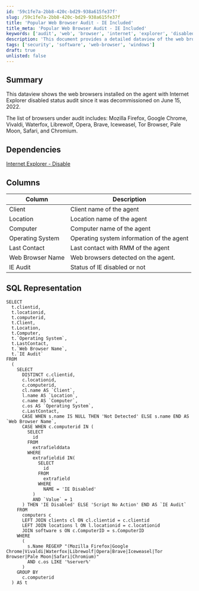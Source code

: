 ```yaml
---
id: '59c1fe7a-2bb8-420c-bd29-938a615fe37f'
slug: /59c1fe7a-2bb8-420c-bd29-938a615fe37f
title: 'Popular Web Browser Audit - IE Included'
title_meta: 'Popular Web Browser Audit - IE Included'
keywords: ['audit', 'web', 'browser', 'internet', 'explorer', 'disabled']
description: 'This document provides a detailed dataview of the web browsers installed on agents, specifically focusing on the audit status of Internet Explorer, which has been decommissioned since June 15, 2022. It lists various browsers under audit and includes SQL representation for querying the relevant data.'
tags: ['security', 'software', 'web-browser', 'windows']
draft: true
unlisted: false
---
```


## Summary

This dataview shows the web browsers installed on the agent with Internet Explorer disabled status audit since it was decommissioned on June 15, 2022.

The list of browsers under audit includes: Mozilla Firefox, Google Chrome, Vivaldi, Waterfox, Librewolf, Opera, Brave, Iceweasel, Tor Browser, Pale Moon, Safari, and Chromium.

## Dependencies

[Internet Explorer - Disable](<../cwa/scripts/Internet Explorer - Disable Global, DV, Autofix.md>)

## Columns

| Column                | Description                           |
|----------------------|---------------------------------------|
| Client               | Client name of the agent              |
| Location             | Location name of the agent            |
| Computer             | Computer name of the agent            |
| Operating System     | Operating system information of the agent |
| Last Contact         | Last contact with RMM of the agent    |
| Web Browser Name     | Web browsers detected on the agent.   |
| IE Audit             | Status of IE disabled or not          |

## SQL Representation

```
SELECT 
  t.clientid, 
  t.locationid, 
  t.computerid, 
  t.Client, 
  t.Location, 
  t.Computer, 
  t.`Operating System`, 
  t.LastContact, 
  t.`Web Browser Name`, 
  t.`IE Audit` 
FROM 
  (
    SELECT 
      DISTINCT c.clientid, 
      c.locationid, 
      c.computerid, 
      cl.name AS `Client`, 
      l.name AS `Location`, 
      c.name AS `Computer`, 
      c.os AS `Operating System`, 
      c.LastContact, 
      CASE WHEN s.name IS NULL THEN 'Not Detected' ELSE s.name END AS `Web Browser Name`, 
      CASE WHEN c.computerid IN (
        SELECT 
          id 
        FROM 
          extrafielddata 
        WHERE 
          extrafieldid IN(
            SELECT 
              id 
            FROM 
              extrafield 
            WHERE 
              NAME = 'IE Disabled'
          ) 
          AND `Value` = 1
      ) THEN 'IE Disabled' ELSE 'Script No Action' END AS `IE Audit` 
    FROM 
      computers c 
      LEFT JOIN clients cl ON cl.clientid = c.clientid 
      LEFT JOIN locations l ON l.locationid = c.locationid 
      JOIN software s ON c.ComputerID = s.ComputerID 
    WHERE 
      (
        s.Name REGEXP "(Mozilla Firefox|Google Chrome|Vivaldi|Waterfox|Librewolf|Opera|Brave|Iceweasel|Tor Browser|Pale Moon|Safari|Chromium)" 
        AND c.os LIKE '%server%'
      ) 
    GROUP BY 
      c.computerid
  ) AS t
```


